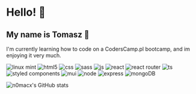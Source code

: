# Hello! :wave:
## My name is Tomasz 🙂 

I'm currently learning how to code on a CodersCamp.pl bootcamp, and im enjoying it very much.

![linux mint](https://img.shields.io/badge/Linux_Mint-87CF3E?style=for-the-badge&logo=linux-mint&logoColor=white)  	![html5](https://img.shields.io/badge/HTML5-E34F26?style=for-the-badge&logo=html5&logoColor=white)	![css](https://img.shields.io/badge/CSS3-1572B6?style=for-the-badge&logo=css3&logoColor=white)  ![sass](https://img.shields.io/badge/Sass-CC6699?style=for-the-badge&logo=sass&logoColor=white)	![js](https://img.shields.io/badge/JavaScript-323330?style=for-the-badge&logo=javascript&logoColor=F7DF1E)	![react](https://img.shields.io/badge/React-20232A?style=for-the-badge&logo=react&logoColor=61DAFB)	 	![react router](https://img.shields.io/badge/React_Router-CA4245?style=for-the-badge&logo=react-router&logoColor=white)	![ts](https://img.shields.io/badge/TypeScript-007ACC?style=for-the-badge&logo=typescript&logoColor=white)		 	 
![styled components](https://img.shields.io/badge/styled--components-DB7093?style=for-the-badge&logo=styled-components&logoColor=white) 	![mui](https://img.shields.io/badge/Material--UI-0081CB?style=for-the-badge&logo=material-ui&logoColor=white) 	![node](https://img.shields.io/badge/Node.js-43853D?style=for-the-badge&logo=node.js&logoColor=white) ![express](https://img.shields.io/badge/Express.js-404D59?style=for-the-badge) 	![mongoDB](https://img.shields.io/badge/MongoDB-4EA94B?style=for-the-badge&logo=mongodb&logoColor=white) 







 






![n0macx's GitHub stats](https://github-readme-stats.vercel.app/api?username=n0macx&show_icons=true&theme=dark)



